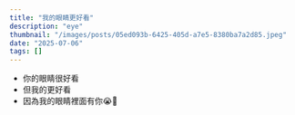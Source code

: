 ```yaml
---
title: "我的眼睛更好看"
description: "eye"
thumbnail: "/images/posts/05ed093b-6425-405d-a7e5-8380ba7a2d85.jpeg"
date: "2025-07-06"
tags: []
---
```

- 你的眼睛很好看
- 但我的更好看
- 因為我的眼睛裡面有你😭🫵
